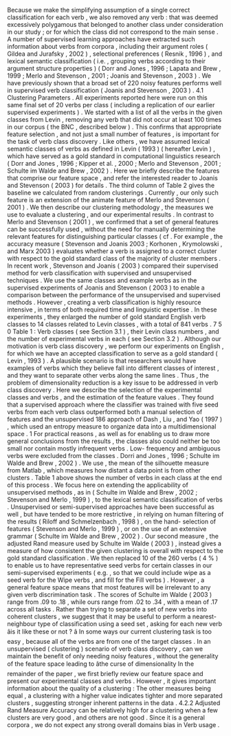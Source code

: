 Because we make the simplifying assumption of a single correct classification for each verb , we also removed any verb : that was deemed excessively polygamous that belonged to another class under consideration in our study ; or for which the class did not correspond to the main sense . 
A number of supervised learning approaches have extracted such information about verbs from corpora , including their argument roles ( Gildea and Jurafsky , 2002 ) , selectional preferences ( Resnik , 1996 ) , and lexical semantic classification ( i.e. , grouping verbs according to their argument structure properties ) ( Dorr and Jones , 1996 ; Lapata and Brew , 1999 ; Merlo and Stevenson , 2001 ; Joanis and Stevenson , 2003 ) . 
We have previously shown that a broad set of 220 noisy features performs well in supervised verb classification ( Joanis and Stevenson , 2003 ) . 
4.1 Clustering Parameters . 
All experiments reported here were run on this same final set of 20 verbs per class ( including a replication of our earlier supervised experiments ) . 
We started with a list of all the verbs in the given classes from Levin , removing any verb that did not occur at least 100 times in our corpus ( the BNC , described below ) . 
This confirms that appropriate feature selection , and not just a small number of features , is important for the task of verb class discovery . 
Like others , we have assumed lexical semantic classes of verbs as defined in Levin ( 1993 ) ( hereafter Levin ) , which have served as a gold standard in computational linguistics research ( Dorr and Jones , 1996 ; Kipper et al. , 2000 ; Merlo and Stevenson , 2001 ; Schulte im Walde and Brew , 2002 ) . 
Here we briefly describe the features that comprise our feature space , and refer the interested reader to Joanis and Stevenson ( 2003 ) for details . 
The third column of Table 2 gives the baseline we calculated from random clusterings . 
Currently , our only such feature is an extension of the animate feature of Merlo and Stevenson ( 2001 ) . 
We then describe our clustering methodology , the measures we use to evaluate a clustering , and our experimental results . 
In contrast to Merlo and Stevenson ( 2001 ) , we confirmed that a set of general features can be successfully used , without the need for manually determining the relevant features for distinguishing particular classes ( cf . 
For example , the accuracy measure ( Stevenson and Joanis 2003 ; Korhonen , Krymolowski , and Marx 2003 ) evaluates whether a verb is assigned to a correct cluster with respect to the gold standard class of the majority of cluster members . 
In recent work , Stevenson and Joanis ( 2003 ) compared their supervised method for verb classification with supervised and unsupervised techniques . 
We use the same classes and example verbs as in the supervised experiments of Joanis and Stevenson ( 2003 ) to enable a comparison between the performance of the unsupervised and supervised methods . 
However , creating a verb classification is highly resource intensive , in terms of both required time and linguistic expertise . 
In these experiments , they enlarged the number of gold standard English verb classes to 14 classes related to Levin classes , with a total of 841 verbs . 
7 5 0 Table 1 : Verb classes ( see Section 3.1 ) , their Levin class numbers , and the number of experimental verbs in each ( see Section 3.2 ) . 
Although our motivation is verb class discovery , we perform our experiments on English , for which we have an accepted classification to serve as a gold standard ( Levin , 1993 ) . 
A plausible scenario is that researchers would have examples of verbs which they believe fall into different classes of interest , and they want to separate other verbs along the same lines . 
Thus , the problem of dimensionality reduction is a key issue to be addressed in verb class discovery . 
Here we describe the selection of the experimental classes and verbs , and the estimation of the feature values . 
They found that a supervised approach where the classifier was trained with five seed verbs from each verb class outperformed both a manual selection of features and the unsupervised 186 approach of Dash , Liu , and Yao ( 1997 ) , which used an entropy measure to organize data into a multidimensional space . 
1 For practical reasons , as well as for enabling us to draw more general conclusions from the results , the classes also could neither be too small nor contain mostly infrequent verbs . 
Low- frequency and ambiguous verbs were excluded from the classes . 
Dorri and Jones , 1996 ; Schulte im Walde and Brew , 2002 ) . 
We use , the mean of the silhouette measure from Matlab , which measures how distant a data point is from other clusters . 
Table 1 above shows the number of verbs in each class at the end of this process . 
We focus here on extending the applicability of unsupervised methods , as in ( Schulte im Walde and Brew , 2002 ; Stevenson and Merlo , 1999 ) , to the lexical semantic classification of verbs . 
Unsupervised or semi-supervised approaches have been successful as well , but have tended to be more restrictive , in relying on human filtering of the results ( Riloff and Schmelzenbach , 1998 ) , on the hand- selection of features ( Stevenson and Merlo , 1999 ) , or on the use of an extensive grammar ( Schulte im Walde and Brew , 2002 ) . 
Our second measure , the adjusted Rand measure used by Schulte im Walde ( 2003 ) , instead gives a measure of how consistent the given clustering is overall with respect to the gold standard classification . 
We then replaced 10 of the 260 verbs ( 4 % ) to enable us to have representative seed verbs for certain classes in our semi-supervised experiments ( e.g. , so that we could include wipe as a seed verb for the Wipe verbs , and fill for the Fill verbs ) . 
However , a general feature space means that most features will be irrelevant to any given verb discrimination task . 
The scores of Schulte im Walde ( 2003 ) range from .09 to .18 , while ours range from .02 to .34 , with a mean of .17 across all tasks . 
Rather than trying to separate a set of new verbs into coherent clusters , we suggest that it may be useful to perform a nearest-neighbour type of classification using a seed set , asking for each new verb âis it like these or not ? â In some ways our current clustering task is too easy , because all of the verbs are from one of the target classes . 
In an unsupervised ( clustering ) scenario of verb class discovery , can we maintain the benefit of only needing noisy features , without the generality of the feature space leading to âthe curse of dimensionality 
In the remainder of the paper , we first briefly review our feature space and present our experimental classes and verbs . 
However , it gives important information about the quality of a clustering : The other measures being equal , a clustering with a higher value indicates tighter and more separated clusters , suggesting stronger inherent patterns in the data . 
4.2.2 Adjusted Rand Measure Accuracy can be relatively high for a clustering when a few clusters are very good , and others are not good . 
Since it is a general corpora , we do not expect any strong overall domains bias in Verb usage . 